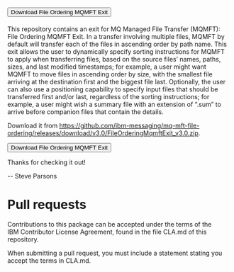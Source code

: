 <button onclick="https://github.com/ibm-messaging/mq-mft-file-ordering/releases/download/v3.0/FileOrderingMqmftExit_v3.0.zip';">Download File Ordering MQMFT Exit</button>
====================
This repository contains an exit for MQ Managed File Transfer (MQMFT): File Ordering MQMFT Exit.  In a transfer involving multiple files, MQMFT by default will transfer each of the files in ascending order by path name.  This exit allows the user to dynamically specify sorting instructions for MQMFT to apply when transferring files, based on the source files’ names, paths, sizes, and last modified timestamps; for example, a user might want MQMFT to move files in ascending order by size, with the smallest file arriving at the destination first and the biggest file last.  Optionally, the user can also use a positioning capability to specify input files that should be transferred first and/or last, regardless of the sorting instructions; for example, a user might wish a summary file with an extension of “.sum” to arrive before companion files that contain the details. 

Download it from https://github.com/ibm-messaging/mq-mft-file-ordering/releases/download/v3.0/FileOrderingMqmftExit_v3.0.zip.

<button onclick="https://github.com/ibm-messaging/mq-mft-file-ordering/releases/download/v3.0/FileOrderingMqmftExit_v3.0.zip';">Download File Ordering MQMFT Exit</button>

Thanks for checking it out! 

-- Steve Parsons

 
Pull requests                                                                                           
=============                                                                                           
Contributions to this package can be accepted under the terms of the                                    
IBM Contributor License Agreement, found in the file CLA.md of this repository.                         
                                                                                                        
When submitting a pull request, you must include a statement stating you accept the terms in CLA.md.    

